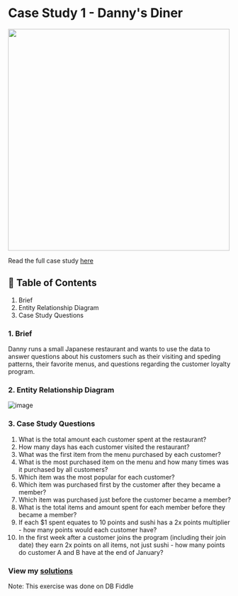 # Case Study 1 - Danny's Diner

<img src = "https://8weeksqlchallenge.com/images/case-study-designs/1.png" width="500" height="500">

Read the full case study [here](https://8weeksqlchallenge.com/case-study-1/)

## 📖 Table of Contents
1. Brief
2. Entity Relationship Diagram
3. Case Study Questions

### 1. Brief
Danny runs a small Japanese restaurant and wants to use the data to answer questions about his customers such as their visiting and speding patterns, their favorite menus, and questions regarding the customer loyalty program.

### 2. Entity Relationship Diagram
<!-- ![image](https://user-images.githubusercontent.com/81607668/127271130-dca9aedd-4ca9-4ed8-b6ec-1e1920dca4a8.png) -->
![image](https://user-images.githubusercontent.com/38837759/174418982-a4ac4f52-966c-43af-b0af-fbaf4d0ac67c.png)


### 3. Case Study Questions
1. What is the total amount each customer spent at the restaurant?
2. How many days has each customer visited the restaurant?
3. What was the first item from the menu purchased by each customer?
4. What is the most purchased item on the menu and how many times was it purchased by all customers?
5. Which item was the most popular for each customer?
6. Which item was purchased first by the customer after they became a member?
7. Which item was purchased just before the customer became a member?
8. What is the total items and amount spent for each member before they became a member?
9. If each $1 spent equates to 10 points and sushi has a 2x points multiplier - how many points would each customer have?
10. In the first week after a customer joins the program (including their join date) they earn 2x points on all items, not just sushi - how many points do customer A and B have at the end of January?

### View my [solutions](https://github.com/pinusa/8-Week-SQL-Challenge/blob/main/Case%201%20-%20Danny's%20Diner/case1_dannys_diner)

Note: This exercise was done on DB Fiddle
